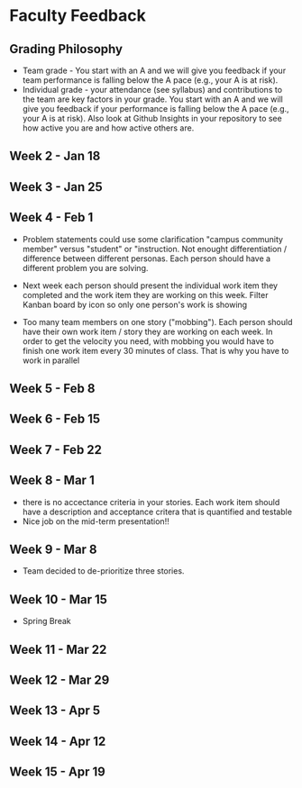 # Faculty Feedback #

## Grading Philosophy ##
- Team grade - You start with an A and we will give you feedback if your team performance is falling below the A pace (e.g., your A is at risk).
- Individual grade - your attendance (see syllabus) and contributions to the team are key factors in your grade.  You start with an A and we will give you feedback if your performance is falling below the A pace (e.g., your A is at risk).  Also look at Github Insights in your repository to see how active you are and how active others are.

## Week 2 - Jan 18 ##

## Week 3 - Jan 25 ##

## Week 4 - Feb 1 ##
- Problem statements could use some clarification "campus community member" versus "student" or "instruction. Not enought differentiation / difference between different
  personas.  Each person should have a different problem you are solving.

- Next week each person should present the individual work item they completed and the work item they are working on this week. Filter Kanban board
by icon so only one person's work is showing

- Too many team members on one story ("mobbing"). Each person should have their own work item / story they are working on each week. In order to get the velocity
you need, with mobbing you would have to finish one work item every 30 minutes of class. That is why you have to work in parallel

## Week 5 - Feb 8 ##

## Week 6 - Feb 15 ##

## Week 7 - Feb 22 ##

## Week 8 - Mar 1 ##

- there is no accectance criteria in your stories. Each work item should have a description and acceptance critera that is quantified and testable
-  Nice job on the mid-term presentation!!

## Week 9 - Mar 8 ##

- Team decided to de-prioritize three stories. 
## Week 10 - Mar 15 ##
- Spring Break
## Week 11 - Mar 22 ##

## Week 12 - Mar 29 ##

## Week 13 - Apr 5 ##

## Week 14 - Apr 12 ##

## Week 15 - Apr 19 ##
